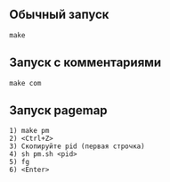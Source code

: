## Обычный запуск
`make`

## Запуск с комментариями
`make com`

## Запуск pagemap
```
1) make pm
2) <Ctrl+Z>
3) Скопируйте pid (первая строчка)
4) sh pm.sh <pid>
5) fg
6) <Enter>
```

